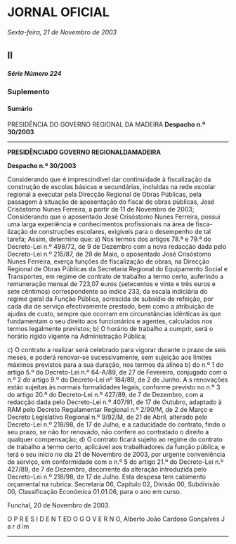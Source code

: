 # JORNAL OFICIAL

###### Sexta-feira, 21 de Novembro de 2003

## II

##### Série Número 224

### **Suplemento**

#### **Sumário**

PRESIDÊNCIA DO GOVERNO REGIONAL DA MADEIRA
**Despacho n.º 30/2003**




---

**PRESIDÊNCIADO GOVERNO REGIONALDAMADEIRA**


**Despacho n.º 30/2003**


Considerando que é imprescindível dar continuidade à
fiscalização da construção de escolas básicas e secundárias,
incluídas na rede escolar regional a executar pela Direcção
Regional de Obras Públicas, pela passagem à situação de
aposentação do fiscal de obras públicas, José Crisóstomo Nunes
Ferreira, a partir de 11 de Novembro de 2003;
Considerando que o aposentado José Crisóstomo Nunes
Ferreira, possui uma larga experiência e conhecimentos
profissionais na área de fisca-lização de construções escolares,
exigíveis para o desempenho de tal tarefa;
Assim, determino que:
a) Nos termos dos artigos 78.ª e 79.ª do Decreto-Lei n.º
498/72, de 9 de Dezembro com a nova redacção dada
pelo Decreto-Lei n.º 215/87, de 29 de Maio, o
aposentado José Crisóstomo Nunes Ferreira, exerça
funções de fiscalização de obras, na Direcção
Regional de Obras Públicas da Secretaria Regional
do Equipamento Social e Transportes, em regime de
contrato de trabalho a termo certo, auferindo a
remuneração mensal de 723,07 euros (setecentos e
vinte e três euros e sete cêntimos) correspondente ao
índice 233, da escala indiciária do regime geral da
Função Pública, acrescida de subsídio de refeição,
por cada dia de serviço efectivamente prestado, bem
como a atribuição de ajudas de custo, sempre que
ocorram em circunstâncias idênticas às que
fundamentam o seu direito aos funcionários e
agentes, calculados nos termos legalmente previstos;
b) O horário de trabalho a cumprir, será o horário rígido
vigente na Administração Pública;



c) O contrato a realizar será celebrado para vigorar
durante o prazo de seis meses, e poderá renovar-se
sucessivamente, sem sujeição aos limites máximos
previstos para a sua duração, nos termos da alínea b)
do n.º 1 do artigo 5.º do Decreto-Lei n.º 64-A/89, de
27 de Fevereiro, conjugado com o n.º 2 do artigo 9.º
do Decreto-Lei nº 184/89, de 2 de Junho. A s
renovações estão sujeitas às normais formalidades
legais, conforme previsto no n.º 3 do artigo 20.º do
Decreto-Lei n.º 427/89, de 7 de Dezembro, com a
redacção dada pelo Decreto-Lei n.º 407/91, de 17 de
Outubro, adaptado à RAM pelo Decreto Regulamentar Regional n.º 2/90/M, de 2 de Março e
Decreto Legislativo Regional n.º 9/92/M, de 21 de
Abril, alterado pelo Decreto-Lei n.º 218/98, de 17 de
Julho, e a caducidade do contrato, findo o seu prazo,
se não for renovado, não confere ao contratado o
direito a qualquer compensação;
d) O contrato ficará sujeito ao regime do contrato de
trabalho a termo certo, aplicável aos trabalhadores da
função pública, e terá o seu início no dia 21 de
Novembro de 2003, por urgente conveniência de
serviço, em conformidade com o n.º 5 do artigo 21.º do
Decreto-Lei n.º 427/89, de 7 de Dezembro, decorrente
da alteração introduzida pelo Decreto-Lei n.º 218/98, de
17 de Julho.
Esta despesa tem cabimento orçamental na rubrica:
Secretaria 06, Capítulo 02, Divisão 00, Subdivisão 00,
Classificação Económica 01.01.06, para o ano em curso.


Funchal, 20 de Novembro de 2003.


O P R E S I D E N T ED O G O V E R N O, Alberto João Cardoso Gonçalves
J a r d im




---
